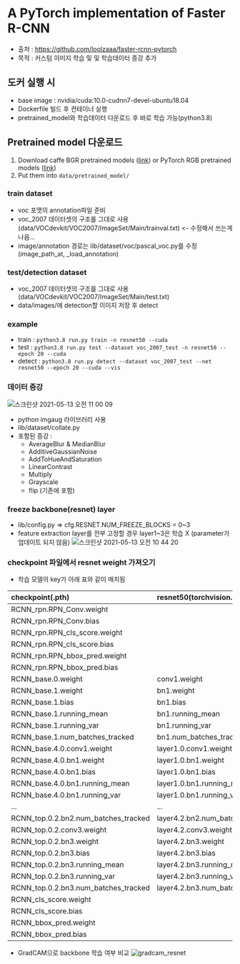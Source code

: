 # A PyTorch implementation of Faster R-CNN
* 출처 : https://github.com/loolzaaa/faster-rcnn-pytorch
* 목적 : 커스텀 이미지 학습 및 및 학습데이터 증강 추가


## 도커 실행 시
* base image : nvidia/cuda:10.0-cudnn7-devel-ubuntu18.04
* Dockerfile 빌드 후 컨테이너 실행
* pretrained_model와 학습데이터 다운로드 후 바로 학습 가능(python3.8)

## Pretrained model 다운로드
1. Download caffe BGR pretrained models ([link](https://drive.google.com/open?id=1n2hWpTEWe3LwfOYq0VUslok-EmdqrMQP)) or PyTorch RGB pretrained models ([link](https://drive.google.com/drive/folders/1P4Q9jtsMB9C47l7imseK5JlTpgMX1pFh?usp=sharing))
2. Put them into `data/pretrained_model/`

### train dataset
* voc 포맷의 annotation파일 준비
* voc_2007 데이터셋의 구조를 그대로 사용(data/VOCdevkit/VOC2007/ImageSet/Main/trainval.txt) <- 수정해서 쓰는게 나음...
* image/annotation 경로는 lib/dataset/voc/pascal_voc.py를 수정 (image_path_at, _load_annotation)

### test/detection dataset
* voc_2007 데이터셋의 구조를 그대로 사용(data/VOCdevkit/VOC2007/ImageSet/Main/test.txt)
* data/images/에 detection할 이미지 저장 후 detect

### example
* train : ```python3.8 run.py train -n resnet50 --cuda```
* test : ```python3.8 run.py test --dataset voc_2007_test -n resnet50 --epoch 20 --cuda```
* detect : ```python3.8 run.py detect --dataset voc_2007_test --net resnet50 --epoch 20 --cuda --vis```

### 데이터 증강
![스크린샷 2021-05-13 오전 11 00 09](https://user-images.githubusercontent.com/84064361/118066863-6b566a80-b3da-11eb-9928-29e03312af6e.png)

* python imgaug 라이브러리 사용
* lib/dataset/collate.py
* 포함된 증강 :
  + AverageBlur & MedianBlur
  + AdditiveGaussianNoise
  + AddToHueAndSaturation
  + LinearContrast
  + Multiply
  + Grayscale
  + flip (기존에 포함)
 
### freeze backbone(resnet) layer
* lib/config.py => cfg.RESNET.NUM_FREEZE_BLOCKS = 0~3
* feature extraction layer를 전부 고정할 경우 layer1~3은 학습 X (parameter가 업데이트 되지 않음)
![스크린샷 2021-05-13 오전 10 44 20](https://user-images.githubusercontent.com/84064361/118065603-33e6be80-b3d8-11eb-8deb-f18e99acb010.png)

### checkpoint 파일에서 resnet weight 가져오기
* 학습 모델의 key가 아래 표와 같이 매치됨

|checkpoint(.pth)|resnet50(torchvision.model)|
|:---|:---|
|RCNN_rpn.RPN_Conv.weight||
|RCNN_rpn.RPN_Conv.bias||
|RCNN_rpn.RPN_cls_score.weight||
|RCNN_rpn.RPN_cls_score.bias||
|RCNN_rpn.RPN_bbox_pred.weight||
|RCNN_rpn.RPN_bbox_pred.bias||
|RCNN_base.0.weight|conv1.weight|
|RCNN_base.1.weight|bn1.weight|
|RCNN_base.1.bias|bn1.bias|
|RCNN_base.1.running_mean|bn1.running_mean|
|RCNN_base.1.running_var|bn1.running_var|
|RCNN_base.1.num_batches_tracked|bn1.num_batches_tracked|
|RCNN_base.4.0.conv1.weight|layer1.0.conv1.weight|
|RCNN_base.4.0.bn1.weight|layer1.0.bn1.weight|
|RCNN_base.4.0.bn1.bias|layer1.0.bn1.bias|
|RCNN_base.4.0.bn1.running_mean|layer1.0.bn1.running_mean|
|RCNN_base.4.0.bn1.running_var|layer1.0.bn1.running_var|
| ... | ... |
|RCNN_top.0.2.bn2.num_batches_tracked|layer4.2.bn2.num_batches_tracked|
|RCNN_top.0.2.conv3.weight|layer4.2.conv3.weight|
|RCNN_top.0.2.bn3.weight|layer4.2.bn3.weight|
|RCNN_top.0.2.bn3.bias|layer4.2.bn3.bias|
|RCNN_top.0.2.bn3.running_mean|layer4.2.bn3.running_mean|
|RCNN_top.0.2.bn3.running_var|layer4.2.bn3.running_var|
|RCNN_top.0.2.bn3.num_batches_tracked|layer4.2.bn3.num_batches_tracked|
|RCNN_cls_score.weight||
|RCNN_cls_score.bias||
|RCNN_bbox_pred.weight||
|RCNN_bbox_pred.bias||

* GradCAM으로 backbone 학습 여부 비교
![gradcam_resnet](https://user-images.githubusercontent.com/84064361/118603649-26be3b00-b7ef-11eb-8eca-57790acd4e60.png)

